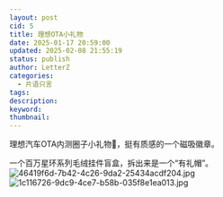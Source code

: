 ```yaml
---
layout: post
cid: 5
title: 理想OTA小礼物
date: 2025-01-17 20:59:00
updated: 2025-02-08 21:55:19
status: publish
author: LetterZ
categories: 
  - 片语只言
tags: 
description: 
keyword: 
thumbnail: 
---
```



理想汽车OTA内测圈子小礼物🎁，挺有质感的一个磁吸徽章。

一个百万星环系列毛绒挂件盲盒，拆出来是一个“有礼帽”。
![46419f6d-7b42-4c26-9da2-25434acdf204.jpg][1]
![1c116726-9dc9-4ce7-b58b-035f8e1ea013.jpg][2]


  [1]: https://zme.life/usr/uploads/2025/02/3445962319.jpg
  [2]: https://zme.life/usr/uploads/2025/02/1517820853.jpg